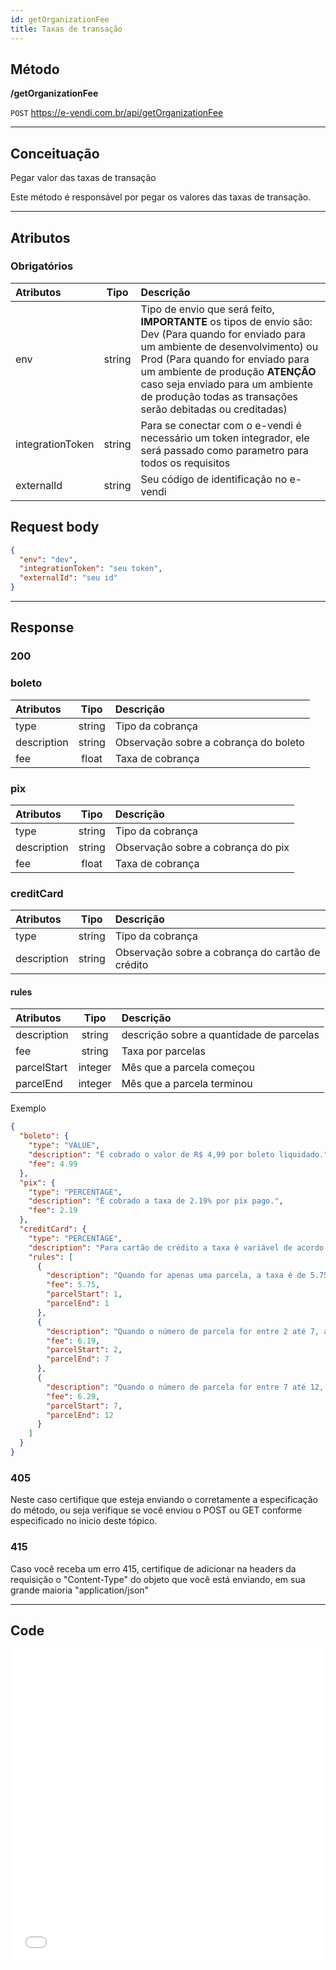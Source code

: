 ```yaml
---
id: getOrganizationFee
title: Taxas de transação
---
```


## Método

**/getOrganizationFee**

`POST` https://e-vendi.com.br/api/getOrganizationFee

---

## Conceituação

Pegar valor das taxas de transação

Este método é responsável por pegar os valores das taxas de transação.

---

## Atributos

### Obrigatórios

| Atributos | Tipo | Descrição |
| :-- | :-: | :-- |
| env | string | Tipo de envio que será feito, **IMPORTANTE** os tipos de envio são: Dev (Para quando for enviado para um ambiente de desenvolvimento) ou Prod (Para quando for enviado para um ambiente de produção **ATENÇÃO** caso seja enviado para um ambiente de produção todas as transações serão debitadas ou creditadas) |
| integrationToken | string | Para se conectar com o e-vendi é necessário um token integrador, ele será passado como parametro para todos os requisitos |
| externalId | string | Seu código de identificação no e-vendi |

## Request body

```json
{
  "env": "dev",
  "integrationToken": "seu token",
  "externalId": "seu id"
}
```

---

## Response

### 200

### boleto

| Atributos   |  Tipo  | Descrição                             |
| :---------- | :----: | :------------------------------------ |
| type        | string | Tipo da cobrança                      |
| description | string | Observação sobre a cobrança do boleto |
| fee         | float  | Taxa de cobrança                      |

### pix

| Atributos   |  Tipo  | Descrição                          |
| :---------- | :----: | :--------------------------------- |
| type        | string | Tipo da cobrança                   |
| description | string | Observação sobre a cobrança do pix |
| fee         | float  | Taxa de cobrança                   |

### creditCard

| Atributos   |  Tipo  | Descrição                                        |
| :---------- | :----: | :----------------------------------------------- |
| type        | string | Tipo da cobrança                                 |
| description | string | Observação sobre a cobrança do cartão de crédito |

#### rules

| Atributos   |  Tipo   | Descrição                                |
| :---------- | :-----: | :--------------------------------------- |
| description | string  | descrição sobre a quantidade de parcelas |
| fee         | string  | Taxa por parcelas                        |
| parcelStart | integer | Mês que a parcela começou                |
| parcelEnd   | integer | Mês que a parcela terminou               |

Exemplo

```json
{
  "boleto": {
    "type": "VALUE",
    "description": "É cobrado o valor de R$ 4,99 por boleto liquidado.",
    "fee": 4.99
  },
  "pix": {
    "type": "PERCENTAGE",
    "description": "É cobrado a taxa de 2.19% por pix pago.",
    "fee": 2.19
  },
  "creditCard": {
    "type": "PERCENTAGE",
    "description": "Para cartão de crédito a taxa é variável de acordo com o número de parcelas.",
    "rules": [
      {
        "description": "Quando for apenas uma parcela, a taxa é de 5.75%",
        "fee": 5.75,
        "parcelStart": 1,
        "parcelEnd": 1
      },
      {
        "description": "Quando o número de parcela for entre 2 até 7, a taxa é de 6.19%",
        "fee": 6.19,
        "parcelStart": 2,
        "parcelEnd": 7
      },
      {
        "description": "Quando o número de parcela for entre 7 até 12, a taxa é de 6.29%",
        "fee": 6.29,
        "parcelStart": 7,
        "parcelEnd": 12
      }
    ]
  }
}
```

### 405

Neste caso certifique que esteja enviando o corretamente a especificação do método, ou seja verifique se você enviou o POST ou GET conforme especificado no inicio deste tópico.

### 415

Caso você receba um erro 415, certifique de adicionar na headers da requisição o "Content-Type" do objeto que você está enviando, em sua grande maioria "application/json"

---

## Code

<iframe src="api.apiembed.com/?source=https://raw.githubusercontent.com/e-vendi/e-vendi-docs/main/json-examples/getOrganizationFee.json" frameborder="0" scrolling="no" width="100%" height="500px" seamless></iframe>
